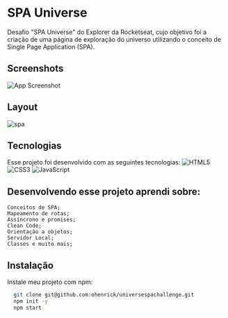 
# SPA Universe

Desafio "SPA Universe" do Explorer da Rocketseat, cujo objetivo foi a criação de uma página de exploração do universo utilizando o conceito de Single Page Application (SPA).




## Screenshots

![App Screenshot](https://i.imgur.com/gygqvaI.png)
## Layout

 ![spa](https://user-images.githubusercontent.com/94652702/200237288-40e7db6f-fd41-4b79-bee2-4040b209088d.png)


## Tecnologias

Esse projeto foi desenvolvido com as seguintes tecnologias:
![HTML5](https://img.shields.io/badge/html5-%23E34F26.svg?style=for-the-badge&logo=html5&logoColor=white) 	![CSS3](https://img.shields.io/badge/css3-%231572B6.svg?style=for-the-badge&logo=css3&logoColor=white) 	![JavaScript](https://img.shields.io/badge/javascript-%23323330.svg?style=for-the-badge&logo=javascript&logoColor=%23F7DF1E)


## Desenvolvendo esse projeto aprendi sobre:
    Conceitos de SPA;
    Mapeamento de rotas;
    Assíncrono e promises;
    Clean Code;
    Orientação a objetos;
    Servidor Local;
    Classes e muito mais;

## Instalação

Instale meu projeto com npm:

```bash
  git clone git@github.com:ohenrick/universespachallenge.git
  npm init -y
  npm start
```
    